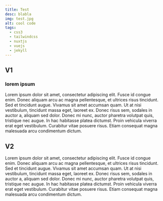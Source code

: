 ```yaml
---
title: Test
desc: blabla
img: test.jpg
alt: cool code
tags:
  - css3
  - tailwindcss
  - nuxtjs
  - vuejs
  - jekyll
---
```


## V1

### lorem ipsum

Lorem ipsum dolor sit amet, consectetur adipiscing elit. Fusce id congue enim. Donec aliquam arcu ac magna pellentesque, et ultrices risus tincidunt. Sed et tincidunt augue. Vivamus sit amet accumsan quam. Ut at nisi vestibulum, tincidunt massa eget, laoreet ex. Donec risus sem, sodales in auctor a, aliquam sed dolor. Donec mi nunc, auctor pharetra volutpat quis, tristique nec augue. In hac habitasse platea dictumst. Proin vehicula viverra erat eget vestibulum. Curabitur vitae posuere risus. Etiam consequat magna malesuada arcu condimentum dictum.

## V2

Lorem ipsum dolor sit amet, consectetur adipiscing elit. Fusce id congue enim. Donec aliquam arcu ac magna pellentesque, et ultrices risus tincidunt. Sed et tincidunt augue. Vivamus sit amet accumsan quam. Ut at nisi vestibulum, tincidunt massa eget, laoreet ex. Donec risus sem, sodales in auctor a, aliquam sed dolor. Donec mi nunc, auctor pharetra volutpat quis, tristique nec augue. In hac habitasse platea dictumst. Proin vehicula viverra erat eget vestibulum. Curabitur vitae posuere risus. Etiam consequat magna malesuada arcu condimentum dictum.

